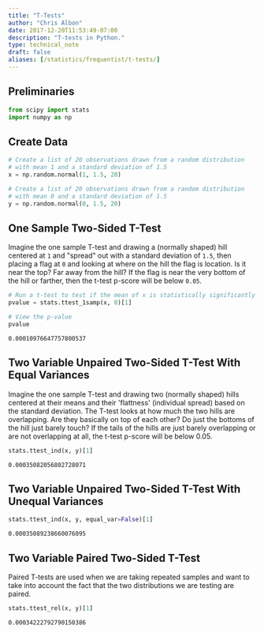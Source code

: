 ```yaml
---
title: "T-Tests"
author: "Chris Albon"
date: 2017-12-20T11:53:49-07:00
description: "T-tests in Python."
type: technical_note
draft: false
aliases: [/statistics/frequentist/t-tests/]
---
```

## Preliminaries


```python
from scipy import stats
import numpy as np
```

## Create Data


```python
# Create a list of 20 observations drawn from a random distribution 
# with mean 1 and a standard deviation of 1.5
x = np.random.normal(1, 1.5, 20)

# Create a list of 20 observations drawn from a random distribution 
# with mean 0 and a standard deviation of 1.5
y = np.random.normal(0, 1.5, 20)
```

## One Sample Two-Sided T-Test

Imagine the one sample T-test and drawing a (normally shaped) hill centered at `1` and "spread" out with a standard deviation of `1.5`, then placing a flag at `0` and looking at where on the hill the flag is location. Is it near the top? Far away from the hill? If the flag is near the very bottom of the hill or farther, then the t-test p-score will be below `0.05`.


```python
# Run a t-test to test if the mean of x is statistically significantly different than 0
pvalue = stats.ttest_1samp(x, 0)[1]

# View the p-value
pvalue
```




    0.00010976647757800537



## Two Variable Unpaired Two-Sided T-Test With Equal Variances

Imagine the one sample T-test and drawing two (normally shaped) hills centered at their means and their 'flattness' (individual spread) based on the standard deviation. The T-test looks at how much the two hills are overlapping. Are they basically on top of each other? Do just the bottoms of the hill just barely touch? If the tails of the hills are just barely overlapping or are not overlapping at all, the t-test p-score will be below 0.05.


```python
stats.ttest_ind(x, y)[1]
```




    0.00035082056802728071



## Two Variable Unpaired Two-Sided T-Test With Unequal Variances


```python
stats.ttest_ind(x, y, equal_var=False)[1]
```




    0.00035089238660076095



## Two Variable Paired Two-Sided T-Test

Paired T-tests are used when we are taking repeated samples and want to take into account the fact that the two distributions we are testing are paired.


```python
stats.ttest_rel(x, y)[1]
```




    0.00034222792790150386


